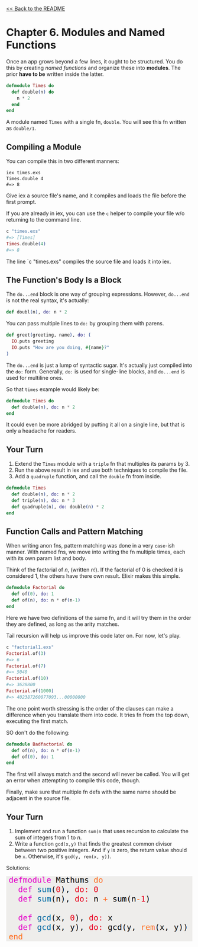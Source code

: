 [&lt;&lt; Back to the README](README.md)

# Chapter 6. Modules and Named Functions

Once an app grows beyond a few lines, it ought to be structured. You do this by
creating *named functions* and organize these into **modules**. The prior
**have to be** written inside the latter.

```elixir
defmodule Times do
  def double(n) do
    n * 2
  end
end
```

A module named `Times` with a single fn, `double`. You will see this fn written
as `double/1`.

## Compiling a Module

You can compile this in two different manners:

```
iex times.exs
Times.double 4
#=> 8
```

Give iex a source file's name, and it compiles and loads the file before the
first prompt.

If you are already in iex, you can use the `c` helper to compile your file w/o
returning to the command line.

```elixir
c "times.exs"
#=> [Times]
Times.double(4)
#=> 8
```

The line `c "times.exs" compiles the source file and loads it into iex.

## The Function's Body Is a Block

The `do...end` block is one way of grouping expressions. However, `do...end` is
not the real syntax, it's actually:

```elixir
def doubl(n), do: n * 2
```

You can pass multiple lines to `do:` by grouping them with parens.

```elixir
def greet(greeting, name), do: (
  IO.puts greeting
  IO.puts "How are you doing, #{name}?"
)
```

The `do...end` is just a lump of syntactic sugar. It's actually just compiled
into the `do:` form. Generally, `do:` is used for single-line blocks, and
`do...end` is used for multiline ones.

So that `times` example would likely be:

```elixir
defmodule Times do
  def double(n), do: n * 2
end
```

It could even be more abridged by putting it all on a single line, but that is
only a headache for readers.

## Your Turn

1. Extend the `Times` module with a `triple` fn that multiples its params by 3.
2. Run the above result in iex and use both techniques to compile the file.
3. Add a `quadruple` function, and call the `double` fn from inside.

```elixir
defmodule Times
  def double(n), do: n * 2
  def triple(n), do: n * 3
  def quadruple(n), do: double(n) * 2
end
```

## Function Calls and Pattern Matching

When writing anon fns, pattern matching was done in a very `case`-ish manner.
With named fns, we move into writing the fn multiple times, each with its own
param list and body.

Think of the factorial of *n*, (written *n!*). If the factorial of 0 is checked
it is considered 1, the others have there own result. Elixir makes this simple.

```elixir
defmodule Factorial do
  def of(0), do: 1
  def of(n), do: n * of(n-1)
end
```

Here we have two definitions of the same fn, and it will try them in the order
they are defined, as long as the arity matches.

Tail recursion will help us improve this code later on. For now, let's play.

```elixir
c "factorial1.exs"
Factorial.of(3)
#=> 6
Factorial.of(7)
#=> 5040
Factorial.of(10)
#=> 3628800
Factorial.of(1000)
#=> 402387260077093...00000000
```

The one point worth stressing is the order of the clauses can make a difference
when you translate them into code. It tries fn from the top down, executing the
first match.

SO don't do the following:

```elixir
defmodule Badfactorial do
  def of(n), do: n * of(n-1)
  def of(0), do: 1
end
```

The first will always match and the second will never be called. You will get
an error when attempting to compile this code, though.

Finally, make sure that multiple fn defs with the same name should be adjacent
in the source file.

## Your Turn

1. Implement and run a function `sum(n` that uses recursion to calculate the
   sum of integers from 1 to *n*.
2. Write a function `gcd(x,y)` that finds the greatest common divisor between
   two positive integers. And if `y` is zero, the return value should be `x`.
   Otherwise, it's `gcd(y, rem(x, y))`.

Solutions:

![ch06-maf-04-05](ch06-maf-04-05.png)
